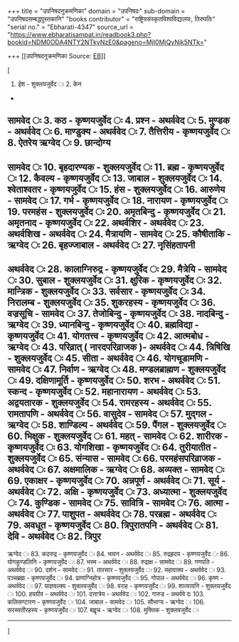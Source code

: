 +++
title = "उपनिषदनुक्रमणिका"
domain = "उपनिषदः"
sub-domain = "उपनिषदसम्बद्धपुस्तकानि"
"books contributor" = "राष्ट्रियसंस्कृतविश्वविद्यालयः, तिरुपतिः"
"serial no." = "Ebharati-4347"
source_url = "https://www.ebharatisampat.in/readbook3.php?bookid=NDM0ODA4NTY2NTkyNzE0&pageno=MjI0MjQyNjk5NTk="

+++
[[उपनिषदनुक्रमणिका	Source: [EB](https://www.ebharatisampat.in/readbook3.php?bookid=NDM0ODA4NTY2NTkyNzE0&pageno=MjI0MjQyNjk5NTk=)]]

\[



1.  ईश
\-
शुक्लयजुर्वेद
ः 2.  केन
-
सामवेद
ः 3.  कठ
\-
कृष्णयजुर्वेद
ः 4.  प्रश्न
\-
अथर्ववेद
ः 5.  मुण्डक
\-
अथर्ववेद
ः 6.  माण्डुक्य
\-
अथर्ववेद
ः 7.  तैत्तिरीय
\-
कृष्णयजुर्वेद
ः 8.  ऐतरेय 
ऋग्वेद
ः 9.  छान्दोग्य
-
सामवेद
ः 10. बृहदारण्यक
\-
शुक्लयजुर्वेद
ः 11. ब्रह्म
\-
कृष्णयजुर्वेद
ः 12. कैवल्य
\-
कृष्णयजुर्वेद
ः 13. जाबाल
\-
शुक्लयजुर्वेद
ः 14. श्वेताश्वतर
\-
कृष्णयजुर्वेद
ः 15. हंस
\-
शुक्लयजुर्वेद
ः 16. आरुणेय
\-
सामवेद
ः 17. गर्भ
\-
कृष्णयजुर्वेद
ः 18. नारायण
\-
कृष्णयजुर्वेद
ः 19. परमहंस
\-
शुक्लयजुर्वेद
ः 20. अमृतबिन्दु
\-
कृष्णयजुर्वेद
ः 21. अमृतनाद
\-
कृष्णयजुर्वेद
ः 22. अथर्वशिर
\-
अथर्ववेद
ः 23. अथर्वशिख
\-
अथर्ववेद
ः 24. मैत्रायणि
\-
सामवेद
ः 25. कौषीताकि
\-
ऋग्वेद
ः­ 26. बृहज्जाबाल
\-
अथर्ववेद
ः 27. नृसिंहतापनी
-
अथर्ववेद
ः 28. कालाग्निरुद्र
\-
कृष्णयजुर्वेद
ः 29. मैत्रेयि
\-
सामवेद
ः 30. सुबाल
\-
शुक्लयजुर्वेद
ः 31. क्षुरिक
\-
कृष्णयजुर्वेद
ः 32. मान्त्रिक
\-
शुक्लयजुर्वेद
ः 33. सर्वसार
\-
कृष्णयजुर्वेद
ः 34. निरालम्ब
\-
शुक्लयजुर्वेद
ः 35. शुकरहस्य
\-
कृष्णयजुर्वेद
ः 36. वज्रसूचि
\-
सामवेद
ः 37. तेजोबिन्दु
\-
कृष्णयजुर्वेद
ः 38. नादबिन्दु
\-
ऋग्वेद
ः 39. ध्यानबिन्दु
\-
कृष्णयजुर्वेद
ः 40. ब्रह्मविद्या
\-
कृष्णयजुर्वेद
ः 41. योगतत्त्व
\-
कृष्णयजुर्वेद
ः 42. आत्मबोध
\-
ऋग्वेद
ः 43. परिव्रात्
(
नारदपरिव्राजक
)-
अथर्ववेद
ः 44. त्रिषिखि
\-
शुक्लयजुर्वेद
ः 45. सीता
\-
अथर्ववेद
ः 46. योगचूडामणि
\-
सामवेद
ः 47. निर्वाण
\-
ऋग्वेद
ः 48. मण्डलब्राह्मण
\-
शुक्लयजुर्वेद
ः 49. दक्षिणामूर्ति
\-
कृष्णयजुर्वेद
ः 50. शरभ
\-
अथर्ववेद
ः 51. स्कन्द
\-
कृष्णयजुर्वेद
ः 52. महानारायण
\-
अथर्ववेद
ः 53. अद्वयतारक
\-
शुक्लयजुर्वेद
ः 54. रामरहस्य
\-
अथर्ववेद
ः 55. रामतापणि
\-
अथर्ववेद
ः 56. वासुदेव
\-
सामवेद
ः 57. मुद्गल
\-
ऋग्वेद
ः 58. शाण्डिल्य
\-
अथर्ववेद
ः 59. पैंगल
\-
शुक्लयजुर्वेद
ः 60. भिक्षुक
\-
शुक्लयजुर्वेद
ः 61. महत्
\-
सामवेद
ः 62. शारीरक
\-
कृष्णयजुर्वेद
ः 63. योगशिखा
\-
कृष्णयजुर्वेद
ः 64. तुरीयातीत
\-
शुक्लयजुर्वेद
ः 65. संन्यास
\-
सामवेद
ः 66. परमहंसपरिव्राजक
\-
अथर्ववेद
ः 67. अक्षमालिक
\-
ऋग्वेद
ः 68. अव्यक्त
\-
सामवेद
ः 69. एकाक्षर
\-
कृष्णयजुर्वेद
ः 70. अन्नपूर्ण
\-
अथर्ववेद
ः 71. सूर्य
\-
अथर्ववेद
ः 72. अक्षि
\-
कृष्णयजुर्वेद
ः 73. अध्यात्मा
\-
शुक्लयजुर्वेद
ः 74. कुण्डिक
\-
सामवेद
ः 75. सावित्रि
\-
सामवेद
ः 76. आत्मा
\-
अथर्ववेद
ः 77. पाशुपत
\-
अथर्ववेद
ः 78. परब्रह्म
\-
अथर्ववेद
ः 79. अवधूत
\-
कृष्णयजुर्वेद
ः 80. त्रिपुरातपनि
\-
अथर्ववेद
ः 81. देवि
\-
अथर्ववेद
ः 82. त्रिपुर
-
ऋग्वेद
ः 83. कठरुद्र
\-
कृष्णयजुर्वेद
ः 84. भावन
\-
अथर्ववेद
ः 85. रुद्रहृदय
\-
कृष्णयजुर्वेद
ः 86. योगकुण्डलिनि
\-
कृष्णयजुर्वेद
ः 87. भस्म
\-
अथर्ववेद
ः 88. रुद्राक्ष
\-
सामवेद
ः 89. गणपति
\-
अथर्ववेद
ः 90. दर्शन
\-
सामवेद
ः 91. तारसार
\-
शुक्लयजुर्वेद
ः 92. महावाक्य
\-
अथर्ववेद
ः 93. पञ्चब्रह्म
\-
कृष्णयजुर्वेद
ः 94. प्राणाग्निहोत्र
\-
कृष्णयजुर्वेद
ः 95. गोपाल
\-
अथर्ववेद
ः 96. कृष्ण
\-
अथर्ववेद
ः 97. याज्ञवल्क्य
\-
शुक्लयजुर्वेद
ः 98. वराह
\-
कृष्णयजुर्वेद
ः 99. शात्यायनि
\-
शुक्लयजुर्वेद
ः 100. हयग्रीव
\-
अथर्ववेद
ः 101. दत्तात्रेय
\-
अथर्ववेद
ः 102. गारुड
\-
अथर्ववे
दः 103. कलिसण्टारण
\-
कृष्णयजुर्वेद
ः­ 104. जाबाल
\-
सामवेद
ः 105. सौभाग्य
\-
ऋग्वेद
ः 106. सरस्वतीरहस्य
\-
कृष्णयजुर्वेद
ः 107. बह्वृच
\-
ऋग्वेद
ः 108. मुक्तिक
\-
शुक्लयजुर्वेद
ः

----------------------------------------------------------


\]
